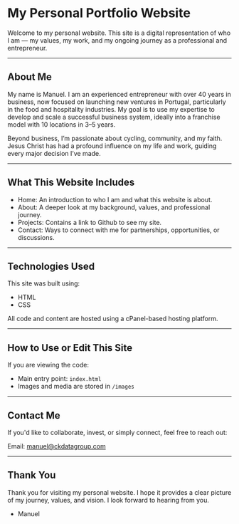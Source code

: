 
My Personal Portfolio Website
===============================

Welcome to my personal website. This site is a digital representation of who I am — my values, my work, and my ongoing journey as a professional and entrepreneur.

-------------------------------
About Me
-------------------------------
My name is Manuel. I am an experienced entrepreneur with over 40 years in business, now focused on launching new ventures in Portugal, particularly in the food and hospitality industries. My goal is to use my expertise to develop and scale a successful business system, ideally into a franchise model with 10 locations in 3–5 years. 

Beyond business, I’m passionate about cycling, community, and my faith. Jesus Christ has had a profound influence on my life and work, guiding every major decision I’ve made.

-------------------------------
What This Website Includes
-------------------------------
- Home: An introduction to who I am and what this website is about.
- About: A deeper look at my background, values, and professional journey.
- Projects: Contains a link to Github to see my site.
- Contact: Ways to connect with me for partnerships, opportunities, or discussions.

-------------------------------
Technologies Used
-------------------------------
This site was built using:
- HTML
- CSS

All code and content are hosted using a cPanel-based hosting platform.

-------------------------------
How to Use or Edit This Site
-------------------------------
If you are viewing the code:
- Main entry point: `index.html`
- Images and media are stored in `/images`

-------------------------------
Contact Me
-------------------------------
If you'd like to collaborate, invest, or simply connect, feel free to reach out:

Email: manuel@ckdatagroup.com    


-------------------------------
Thank You
-------------------------------
Thank you for visiting my personal website. I hope it provides a clear picture of my journey, values, and vision. I look forward to hearing from you.

- Manuel
